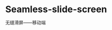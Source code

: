 # Seamless-slide-screen
无缝滑屏——移动端


<!DOCTYPE html>
<html>
	<head>
		<meta charset="UTF-8">
		<meta name="viewport" content="width=device-width,initial-scale=1" />
		<title></title>
		<style type="text/css" id="css">
			*{
				margin: 0;
				padding: 0;
			}
			html,body{
				height: 100%;
				overflow: hidden;
			}
			#wrap{
				position: relative;
			}
			#list{
				position: absolute;
				list-style: none;
				overflow: hidden;
				/*width: 500%;*/
			}
			#list li{
				float: left;
				/*width: 20%;*/
			}
			
			#list li img{
				display: block;
				width: 100%;
			}
			#nav{
				position: absolute;
				left: 0;
				bottom: 10px;
				width: 100%;
				height: 10px;				
				text-align: center;
			}
			#nav span{
				width: 10px;
				height: 10px;
				border-radius: 5px;
				display: inline-block;
				background: gray;
			}
			#nav .active{
				background: deeppink;
			}
		</style>
		<!--
			position: absolute;
			left值，进行滑屏
			
			这时候对于PC端，影响不大
			
			但是对于移动端,每滑一次屏幕，加载一下position: absolute;left值
			移动端浏览器内存小，对于用户来说，费流量
			
			
		-->
		
	</head>
	<body>
		<div id="wrap">
			<ul id="list">
				<li>
					<a href="###">
						<img src="img/1.jpg"/>
					</a>
				</li>
				<li>
					<a href="###">
						<img src="img/2.jpg"/>
					</a>
				</li>
				<li>
					<a href="###">
						<img src="img/3.jpg"/>
					</a>
				</li>
				<li>
					<a href="###">
						<img src="img/4.jpg"/>
					</a>
				</li>
				<li>
					<a href="###">
						<img src="img/5.jpg"/>
					</a>
				</li>
			</ul>
			<div id="nav">
				<span class="active"></span>
				<span></span>
				<span></span>
				<span></span>
				<span></span>
			</div>
		</div>
		<!--
			如果用定位实现，ul整体在移动
		-->
	</body>
	<script type="text/javascript" src="js/transform.js"></script>
	<script type="text/javascript">
		//取消事件默认行为
		document.addEventListener('touchstart',function(ev){
			ev.preventDefault();
		});
		
		window.onload = function(){
			//获取元素
			var wrap = document.getElementById('wrap');
			var list = document.getElementById('list');
			list.innerHTML += list.innerHTML;
			
			var lis = document.querySelectorAll('#list li');
			var spanNodes = document.querySelectorAll('#nav span');
			
			//布局样式
			var css = document.getElementById('css');
			var cssText = '#list{width: '+ lis.length +'00%;}';
			cssText += '#list li{width: '+ (100/lis.length) +'%;}'
			cssText += '#wrap{height: '+ lis[0].offsetHeight +'px;}'
			css.innerHTML += cssText;
			
			//滑屏处理
			
			//定义手指和元素初始位置
			var startX = 0;
			var elementX = 0;
			//给每一个图片定义一个下标
			var now = 0;
			//定义一个变量用来保存2d变换产生的值
			//var translateX = 0;
			//定时器名字
			var clearTime = 0;
			
			
			wrap.addEventListener('touchstart',function(ev){
				var touch = ev.changedTouches[0];
				
				//关定时器
				clearInterval(clearTime);
				
				list.style.transition = 'none';
				
				//无缝
				var left = tranformCss(list,'translateX');
				now = Math.round(-left/document.documentElement.clientWidth);
				
				if(now == 0){
					now = spanNodes.length;
				}else if(now == lis.length-1){
					now = spanNodes.length -1;
				}
				
				tranformCss(list,'translateX',-now * document.documentElement.clientWidth);
				
				startX = touch.clientX;
				//elementX = list.offsetLeft;
				//elementX = translateX;
				elementX = tranformCss(list,'translateX');	
				
			});
			
			wrap.addEventListener('touchmove',function(ev){
				var touch = ev.changedTouches[0];
				
				
				var nowX = touch.clientX;
				//手指位移的差值
				var disX = nowX - startX;
				
				//translateX = elementX + disX;
				//list.style.left = elementX + disX + 'px';
				//list.style.transform = 'translateX('+ translateX +'px)';
				tranformCss(list,'translateX',elementX + disX);
			});
			
			wrap.addEventListener('touchend',function(ev){
				var touch = ev.changedTouches[0];
								
				//var left = list.offsetLeft;
				//var left = translateX;
				var left = tranformCss(list,'translateX');
				
				//确定now
				//如果手指向左滑，disX <0,left减小,now增加
//				if(disX <0){
//					now = Math.ceil(-left/document.documentElement.clientWidth);
//				}else{
//					//如果手指向右滑，disX >0,left增加,now减小
//					now = Math.floor(-left/document.documentElement.clientWidth); 
//				}


				now = Math.round(-left/document.documentElement.clientWidth);
				
				//判断范围，不让它跳转到空白区域
				if(now<0){
					now = 0;
				}else if(now > lis.length-1){
					 now = lis.length-1;
				};
				
				list.style.transition = '0.5s';
				//ul的偏移量
				//list.style.left = -now * document.documentElement.clientWidth + 'px';
				//translateX = -now * document.documentElement.clientWidth;
				//list.style.transform = 'translateX('+ translateX +'px)';
				tranformCss(list,'translateX',-now * document.documentElement.clientWidth);
				
				//同步小圆点
				for (var i = 0;i<spanNodes.length;i++) {
					spanNodes[i].className = '';
				}
				spanNodes[now%spanNodes.length].className = 'active';
				
				auto ();
				
			});
			
			
			//自动轮播
			auto ();
			//模拟now值
			//var now = 0;
			
			function auto (){
				
				clearTime=setInterval(function(){
					
					if(now == lis.length-1){
						list.style.transition = 'none';
						now = spanNodes.length-1;
						tranformCss(list,'translateX',-now * document.documentElement.clientWidth);
					}
			
					setTimeout(function(){
						//自动轮播
						now++;
						list.style.transition = '0.5s';
						tranformCss(list,'translateX',-now * document.documentElement.clientWidth);
	
						//同步小圆点
						for (var i = 0;i<spanNodes.length;i++) {
							spanNodes[i].className = '';
						}
						spanNodes[now%spanNodes.length].className = 'active';
					},20);
					
				},2000);
			
			
			
			}
			
			
			
		}
	</script>
</html>





/*  JS 代码   */
(function(w){
	w.css = function(node,name,value){
		
		if(!node.transform){
			node.transform = {};
		};
		
		if(arguments.length > 2){
			//写
			var result = '';
			//向对象里面添加值
			node.transform[name] = value;
							
			for (var item in node.transform) {
														
				switch (item){
					case 'rotate':
					case 'skew':
					case 'skewX':
					case 'skewY':
						result += item + '('+ node.transform[item] +'deg) ';
						break;
					case 'scale':
					case 'scaleX':
					case 'scaleY':
						result += item + '('+ node.transform[item] +') ';
						break;
					case 'translate':
					case 'translateX':
					case 'trnslateY':
						result += item + '('+ node.transform[item] +'px) ';
						break;
				}												
			}									
		
			node.style.transform = result;
			
		}else{
			//读
			if(typeof node.transform[name] == 'undefined'){
				//默认值
				if(name == 'scale' || name == 'scaleX' || name == 'scaleY'){
					value = 1;
				}else{
					value= 0;
				}
				
				
			}else{
				//处理正常值
				value = node.transform[name];
			}
			
			return value;
		};
	
	
	}
})(window);

